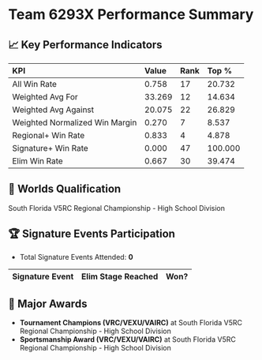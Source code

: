 # Team 6293X Performance Summary

## 📈 Key Performance Indicators
| KPI | Value | Rank | Top % |
|:---|:-----|:----|:-----|
| All Win Rate | 0.758 | 17 | 20.732 |
| Weighted Avg For | 33.269 | 12 | 14.634 |
| Weighted Avg Against | 20.075 | 22 | 26.829 |
| Weighted Normalized Win Margin | 0.270 | 7 | 8.537 |
| Regional+ Win Rate | 0.833 | 4 | 4.878 |
| Signature+ Win Rate | 0.000 | 47 | 100.000 |
| Elim Win Rate | 0.667 | 30 | 39.474 |


## 🎯 Worlds Qualification
South Florida V5RC Regional Championship - High School Division

## 🏆 Signature Events Participation
- Total Signature Events Attended: **0**

| Signature Event | Elim Stage Reached | Won? |
|:----------------|:-------------------|:----|


## 🥇 Major Awards
- **Tournament Champions (VRC/VEXU/VAIRC)** at South Florida V5RC Regional Championship - High School Division
- **Sportsmanship Award (VRC/VEXU/VAIRC)** at South Florida V5RC Regional Championship - High School Division

